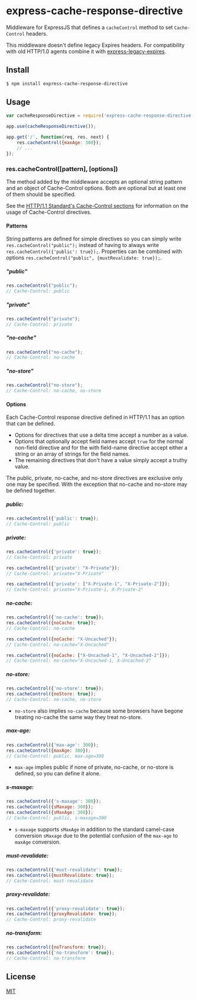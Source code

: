 # express-cache-response-directive

Middleware for ExpressJS that defines a `cacheControl` method to set `Cache-Control` headers.

This middleware doesn't define legacy Expires headers. For compatibility with old HTTP/1.0 agents combine it with [express-legacy-expires](https://github.com/dantman/express-legacy-expires).

## Install

```bash
$ npm install express-cache-response-directive
```

## Usage

```js
var cacheResponseDirective = require('express-cache-response-directive');
```

```js
app.use(cacheResponseDirective());
```

```js
app.get('/', function(req, res, next) {
	res.cacheControl({maxAge: 300});
	// ...
});
```

### res.cacheControl([pattern], [options])

The method added by the middleware accepts an optional string pattern and an object of Cache-Control options. Both are optional but at least one of them should be specified.

See the [HTTP/1.1 Standard's Cache-Control sections](http://www.w3.org/Protocols/rfc2616/rfc2616-sec14.html#sec14.9) for information on the usage of Cache-Control directives.

#### Patterns

String patterns are defined for simple directives so you can simply write `res.cacheControl("public");` instead of having to always write `res.cacheControl({'public': true});`. Properties can be combined with options `res.cacheControl("public", {mustRevalidate: true});`.

##### "public"

```js
res.cacheControl("public");
// Cache-Control: public
```

##### "private"

```js
res.cacheControl("private");
// Cache-Control: private
```

##### "no-cache"

```js
res.cacheControl("no-cache");
// Cache-Control: no-cache
```

##### "no-store"

```js
res.cacheControl("no-store");
// Cache-Control: no-cache, no-store
```

#### Options

Each Cache-Control response directive defined in HTTP/1.1 has an option that can be defined.
  - Options for directives that use a delta time accept a number as a value.
  - Options that optionally accept field names accept `true` for the normal non-field directive and for the with field-name directive accept either a string or an array of strings for the field names.
  - The remaining directives that don't have a value simply accept a truthy value.

The public, private, no-cache, and no-store directives are exclusive only one may be specified. With the exception that no-cache and no-store may be defined together.

##### public:

```js
res.cacheControl({'public': true});
// Cache-Control: public
```

##### private:

```js
res.cacheControl({'private': true});
// Cache-Control: private
```

```js
res.cacheControl({'private': "X-Private"});
// Cache-Control: private="X-Private"
```

```js
res.cacheControl({'private': ["X-Private-1", "X-Private-2"]});
// Cache-Control: private="X-Private-1, X-Private-2"
```

##### no-cache:

```js
res.cacheControl({'no-cache': true});
res.cacheControl({noCache: true});
// Cache-Control: no-cache
```

```js
res.cacheControl({noCache: "X-Uncached"});
// Cache-Control: no-cache="X-Uncached"
```

```js
res.cacheControl({noCache: ["X-Uncached-1", "X-Uncached-2"]});
// Cache-Control: no-cache="X-Uncached-1, X-Uncached-2"
```

##### no-store:

```js
res.cacheControl({'no-store': true});
res.cacheControl({noStore: true});
// Cache-Control: no-cache, no-store
```

  - `no-store` also implies `no-cache` because some browsers have begone treating no-cache the same way they treat no-store.

##### max-age:

```js
res.cacheControl({'max-age': 300});
res.cacheControl({maxAge: 300});
// Cache-Control: public, max-age=300
```

  - `max-age` implies public if none of private, no-cache, or no-store is defined, so you can define it alone.

##### s-maxage:

```js
res.cacheControl({'s-maxage': 300});
res.cacheControl({sMaxage: 300});
res.cacheControl({sMaxAge: 300});
// Cache-Control: public, s-maxage=300
```

  - `s-maxage` supports `sMaxAge` in addition to the standard camel-case conversion `sMaxage` due to the potential confusion of the `max-age` to `maxAge` conversion.

##### must-revalidate:

```js
res.cacheControl({'must-revalidate': true});
res.cacheControl({mustRevalidate: true});
// Cache-Control: must-revalidate
```

##### proxy-revalidate:

```js
res.cacheControl({'proxy-revalidate': true});
res.cacheControl({proxyRevalidate: true});
// Cache-Control: proxy-revalidate
```

##### no-transform:

```js
res.cacheControl({noTransform: true});
res.cacheControl({'no-transform': true});
// Cache-Control: no-transform
```

## License

[MIT](LICENSE)
